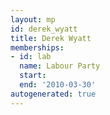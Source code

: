 ```yaml
---
layout: mp
id: derek_wyatt
title: Derek Wyatt
memberships:
- id: lab
  name: Labour Party
  start: 
  end: '2010-03-30'
autogenerated: true
---
```

